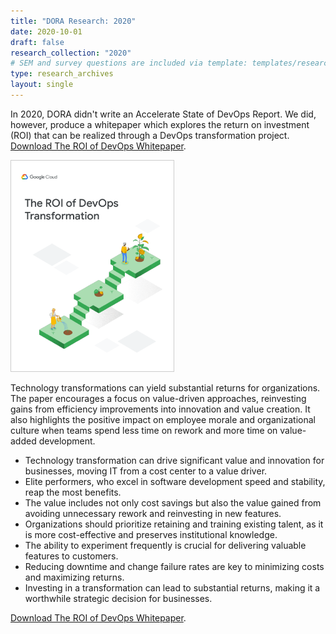 ```yaml
---
title: "DORA Research: 2020"
date: 2020-10-01
draft: false
research_collection: "2020"
# SEM and survey questions are included via template: templates/research_archives/single.html, if specified in front matter. The data for survey questions can be found at data/survey_questions.json
type: research_archives
layout: single
---
```


In 2020, DORA didn't write an Accelerate State of DevOps Report. We did, however, produce a whitepaper which explores the return on investment (ROI) that can be realized through a DevOps transformation project. [Download The ROI of DevOps Whitepaper](the-roi-of-devops-transformation-google-cloud-dora.pdf).

<a href="the-roi-of-devops-transformation-google-cloud-dora.pdf" target="_blank"><img src="whitepaper-roi.png" alt="The ROI of DevOps Transformation" width="260em" style="border: 1px solid #ccc"/></a>

Technology transformations can yield substantial returns for organizations. The paper encourages a focus on value-driven approaches, reinvesting gains from efficiency improvements into innovation and value creation. It also highlights the positive impact on employee morale and organizational culture when teams spend less time on rework and more time on value-added development.

* Technology transformation can drive significant value and innovation for businesses, moving IT from a cost center to a value driver.
* Elite performers, who excel in software development speed and stability, reap the most benefits.
* The value includes not only cost savings but also the value gained from avoiding unnecessary rework and reinvesting in new features.
* Organizations should prioritize retaining and training existing talent, as it is more cost-effective and preserves institutional knowledge.
* The ability to experiment frequently is crucial for delivering valuable features to customers.
* Reducing downtime and change failure rates are key to minimizing costs and maximizing returns.
* Investing in a transformation can lead to substantial returns, making it a worthwhile strategic decision for businesses.

[Download The ROI of DevOps Whitepaper](the-roi-of-devops-transformation-google-cloud-dora.pdf).

